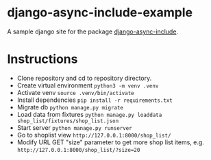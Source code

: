 # django-async-include-example
A sample django site for the package [django-async-include](https://github.com/diegojromerolopez/django-async-include/).

# Instructions
* Clone repository and cd to repository directory.
* Create virtual environment `python3 -m venv .venv`
* Activate venv `source .venv/bin/activate`
* Install dependencies `pip install -r requirements.txt`
* Migrate db `python manage.py migrate`
* Load data from fixtures `python manage.py loaddata shop_list/fixtures/shop_list.json`
* Start server `python manage.py runserver`
* Go to shoplist view `http://127.0.0.1:8000/shop_list/`
* Modify URL GET "size" parameter to get more shop list items, e.g. `http://127.0.0.1:8000/shop_list/?size=20`
